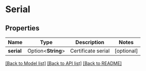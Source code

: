 # Serial

## Properties

Name | Type | Description | Notes
------------ | ------------- | ------------- | -------------
**serial** | Option<**String**> | Certificate serial | [optional]

[[Back to Model list]](../README.md#documentation-for-models) [[Back to API list]](../README.md#documentation-for-api-endpoints) [[Back to README]](../README.md)


